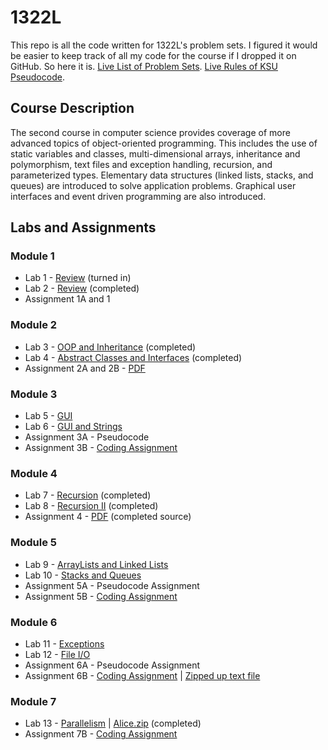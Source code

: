 # 1322L
This repo is all the code written for 1322L's problem sets. I figured it would be easier to keep track of all my code for the course if I dropped it on GitHub. So here it is. [Live List of Problem Sets](https://ccse.kennesaw.edu/fye/1322_labs_assignments.php). [Live Rules of KSU Pseudocode](https://ccse.kennesaw.edu/fye/pseudocode/pseudocodeguide.php).
## Course Description
The second course in computer science provides coverage of more advanced topics of object-oriented programming. This includes the use of static variables and classes, multi-dimensional arrays, inheritance and polymorphism, text files and exception handling, recursion, and parameterized types. Elementary data structures (linked lists, stacks, and queues) are introduced to solve application problems. Graphical user interfaces and event driven programming are also introduced.
## Labs and Assignments
### Module 1
* Lab 1 - [Review](https://ccse.kennesaw.edu/fye/docs/1322/labs/m1/fa20/CSE1322%20CS%20Lab%201%20-%20Review.docx) (turned in)
* Lab 2 - [Review](https://ccse.kennesaw.edu/fye/docs/1322/labs/m1/fa20/CSE1322%20CS%20Lab%202%20-%20Review.docx) (completed)
* Assignment 1A and 1
### Module 2
* Lab 3 - [OOP and Inheritance](https://ccse.kennesaw.edu/fye/docs/1322/labs/m2/CSE%201322%20Lab%202A%20-%20OOP%20and%20Inheritance.docx) (completed)
* Lab 4 - [Abstract Classes and Interfaces](https://ccse.kennesaw.edu/fye/docs/1322/labs/m2/CSE%201322%20Lab%202B%20-%20Abstract%20Classes%20and%20Interfaces.docx) (completed)
* Assignment 2A and 2B - [PDF](https://ccse.kennesaw.edu/fye/docs/1322/labs/m2/CSE%201322%20Module%202%20-%20Assignment%202.pdf)
### Module 3
* Lab 5 - [GUI](https://ccse.kennesaw.edu/fye/docs/1322/labs/m3/cs/CSE1322%20CS%20Lab%203A%20-%20GUI%20.docx)
* Lab 6 - [GUI and Strings](https://ccse.kennesaw.edu/fye/docs/1322/labs/m3/cs/CSE1322%20CS%20Lab%203B%20-%20Strings%20and%20GUI.docx)
* Assignment 3A - Pseudocode
* Assignment 3B - [Coding Assignment](https://ccse.kennesaw.edu/fye/docs/1322/labs/m3/java/CSE%201322%20Module%203B%20Coding%20Assignment.docx)
### Module 4
* Lab 7 - [Recursion](https://ccse.kennesaw.edu/fye/docs/1322/labs/m4/CSE1322%20Lab%204A%20-%20Recursion.docx) (completed)
* Lab 8 - [Recursion II](https://ccse.kennesaw.edu/fye/docs/1322/labs/m4/CSE1322%20Lab%204B%20-%20Recursion.docx) (completed)
* Assignment 4 - [PDF](https://ccse.kennesaw.edu/fye/docs/1322/labs/m4/CSE%201322%20Module%204%20-%20Assignment_v2.pdf) (completed source)
### Module 5
* Lab 9 - [ArrayLists and Linked Lists](https://ccse.kennesaw.edu/fye/docs/1322/labs/m5/CSE1322%20Java%20Lab%205A%20-%20ArrayList%20and%20LinkedList.docx)
* Lab 10 - [Stacks and Queues](https://ccse.kennesaw.edu/fye/docs/1322/labs/m5/CSE1322%20Java%20Lab%205B%20-%20Stacks%20and%20Queues.docx)
* Assignment 5A - Pseudocode Assignment
* Assignment 5B - [Coding Assignment](https://ccse.kennesaw.edu/fye/docs/1322/labs/m5/CSE%201322%20Module%205B-%20Coding%20Assignment.docx)
### Module 6
* Lab 11 - [Exceptions](https://ccse.kennesaw.edu/fye/docs/1322/labs/m6/CSE1322%20Java%20Lab%206A%20-%20Exceptions.docx)
* Lab 12 - [File I/O](https://ccse.kennesaw.edu/fye/docs/1322/labs/m6/CSE1322%20Java%20Lab%206B%20-%20File%20IO.docx)
* Assignment 6A - Pseudocode Assignment
* Assignment 6B - [Coding Assignment](https://ccse.kennesaw.edu/fye/docs/1322/labs/m6/CSE%201322%20Module%206B%20-%20Coding%20Assignment.docx) | [Zipped up text file](https://ccse.kennesaw.edu/fye/docs/1322/labs/m6/textfile.txt.zip)
### Module 7
* Lab 13 - [Parallelism](https://ccse.kennesaw.edu/fye/docs/1322/labs/m7/CSE1322%20Lab%207B%20-%20Parallelism.docx) | [Alice.zip](https://ccse.kennesaw.edu/fye/docs/1322/labs/m7/alice.txt.zip) (completed)
* Assignment 7B - [Coding Assignment](https://ccse.kennesaw.edu/fye/docs/1322/labs/m7/CSE%201322%20Module%207B%20-%20Coding%20Assignment.docx)
